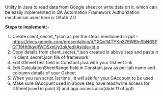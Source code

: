 Utility in Java to read data from Google sheet or write data on it, which can be easily implemented in QA Automation Framework 
Authorization mechanism used here is OAuth 2.0

**Steps to Implement:-**


1) Create client_secret_*.json as per the steps mentioned in ppt - https://docs.google.com/presentation/d/1XQo34TYKp376WBtnSbN6SPQT19Ht0IqvRWOSxnUy2ok/edit#slide=id.p
2) Copy details from client_secret_*.json created in above step and paste it in client_secret.json file of framework
3) Edit GSheetTest field in Constant.java with your Gsheet link
4) Edit CalculationSheetRange field in Constant.java as per tab name and coloumn details of your Gsheet
5) When you run script 1st time , it will ask for your GAccount to be used 
6) Make sure GAccount used in above step have read/write access for GSheet(used in point 3) and app access also(slide 11 of ppt)
